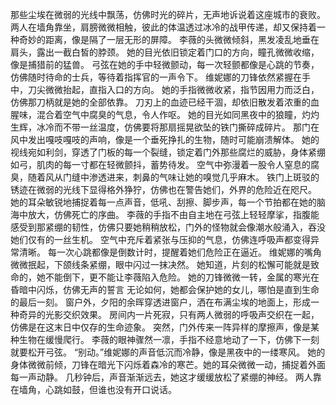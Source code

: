 那些尘埃在微弱的光线中飘荡，仿佛时光的碎片，无声地诉说着这座城市的衰败。
两人在墙角靠坐，肩膀微微相触，彼此的体温透过冰冷的战甲传递，却又保持着一种奇妙的距离，像是隔了一层无形的屏障。
李薇的头微微倾斜，黑发凌乱地垂在肩头，露出一截白皙的脖颈。
她的目光依旧锁定着门口的方向，瞳孔微微收缩，像是捕猎前的猛兽。
弓弦在她的手中轻微颤动，每一次轻颤都像是心跳的节奏，仿佛随时待命的士兵，等待着指挥官的一声令下。
维妮娜的刀锋依然紧握在手中，刀尖微微抬起，直指入口的方向。
她的手指微微收紧，指节因用力而泛白，仿佛那刀柄就是她的全部依靠。
刀刃上的血迹已经干涸，却依旧散发着浓重的血腥味，混合着空气中腐臭的气息，令人作呕。
她的目光如同黑夜中的狼瞳，灼灼生辉，冰冷而不带一丝温度，仿佛要将那扇摇晃欲坠的铁门撕碎成碎片。
那门在风中发出嘎吱嘎吱的声响，像是一个垂死挣扎的生物，随时可能崩溃解体。
她的视线宛如利剑，穿透了门板的每一个裂缝，锁定着门外那些腐烂的威胁，身体紧绷如弓，肌肉的每一寸都在轻微颤抖，蓄势待发。
空气中弥漫着一股令人窒息的腐臭，随着风从门缝中渗透进来，刺鼻的气味让她的嗅觉几乎麻木。
铁门上斑驳的锈迹在微弱的光线下显得格外狰狞，仿佛也在警告她们，外界的危险近在咫尺。
她的耳朵敏锐地捕捉着每一点声音，低吼、刮擦、脚步声，每一个节拍都在她的脑海中放大，仿佛死亡的序曲。
李薇的手指不由自主地在弓弦上轻轻摩挲，指腹能感受到那紧绷的韧性，仿佛只要她稍稍放松，门外的怪物就会像潮水般涌入，吞没她们仅有的一丝生机。
空气中充斥着紧张与压抑的气息，仿佛连呼吸声都变得异常清晰。
每一次心跳都像是倒数计时，提醒着她们危险正在逼近。
维妮娜的嘴角微微抿起，下颌线条紧绷，眼中闪过一抹决然。
她知道，片刻的松懈可能就是致命的，她不能倒下，更不能让李薇陷入危险。
她的刀锋微微一转，金属的寒光在昏暗中闪烁，仿佛无声的誓言
无论如何，她都会保护她的女儿，哪怕是直到生命的最后一刻。
窗户外，夕阳的余晖穿透进窗户，洒在布满尘埃的地面上，形成一种奇异的光影交织效果。
房间内一片死寂，只有两人微弱的呼吸声交织在一起，仿佛是在这末日中仅存的生命迹象。
突然，门外传来一阵异样的摩擦声，像是某种生物在缓慢爬行。
李薇的眼神骤然一凛，手指不经意地动了一下，仿佛下一刻就要松开弓弦。
“别动。”维妮娜的声音低沉而冷静，像是黑夜中的一缕寒风。
她的身体微微前倾，刀锋在暗光下闪烁着森冷的寒芒。她的耳朵微微一动，捕捉着外面每一声动静。
几秒钟后，声音渐渐远去，她这才缓缓放松了紧绷的神经。
两人靠在墙角，心跳如鼓，但谁也没有开口说话。